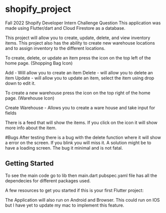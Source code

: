 # shopify_project

Fall 2022 Shopify Developer Intern Challenge Question
This application was made using Flutter/dart and Cloud Firestore as a database.

This project will allow you to create, update, delete, and view inventory items. 
This project also has the ability to create new warehouse locations and to assign inventory to the different locations.

To create, delete, or update an item press the icon on the top left of the home page. (Shopping Bag Icon)

Add - Will allow you to create an item
Delete - will allow you to delete an item
Update - will allow you to update an item, select the item using drop down to edit it.

To create a new warehouse press the icon on the top right of the home page. (Warehouse Icon)

Create Warehouse - Allows you to create a ware house and take input for fields

There is a feed that will show the items. If you click on the icon it will show more info about the item.

#Bugs
After testing there is a bug with the delete function where it will show a error on the screen. If you blink you will miss it. A solution might be to have a loading screen. The bug it minimal and is not fatal.

## Getting Started

To see the main code go to lib then main.dart
pubspec.yaml file has all the dependecies for different packages used.

A few resources to get you started if this is your first Flutter project:

The Application will also run on Android and Browser. This could run on IOS but I have yet to update my mac to implement this feature.
